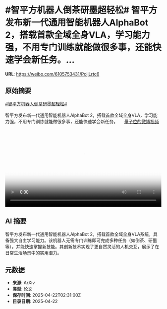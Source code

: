 # #智平方机器人倒茶研墨超轻松# 智平方发布新一代通用智能机器人AlphaBot 2，搭载首款全域全身VLA，学习能力强，不用专门训练就能做很多事，还能快速学会新任务。...

**URL**: https://weibo.com/6105753431/PojlLrtc6

## 原始摘要

<a href="https://m.weibo.cn/search?containerid=231522type%3D1%26t%3D10%26q%3D%23%E6%99%BA%E5%B9%B3%E6%96%B9%E6%9C%BA%E5%99%A8%E4%BA%BA%E5%80%92%E8%8C%B6%E7%A0%94%E5%A2%A8%E8%B6%85%E8%BD%BB%E6%9D%BE%23&amp;extparam=%23%E6%99%BA%E5%B9%B3%E6%96%B9%E6%9C%BA%E5%99%A8%E4%BA%BA%E5%80%92%E8%8C%B6%E7%A0%94%E5%A2%A8%E8%B6%85%E8%BD%BB%E6%9D%BE%23" data-hide=""><span class="surl-text">#智平方机器人倒茶研墨超轻松#</span></a> <br><br>智平方发布新一代通用智能机器人AlphaBot 2，搭载首款全域全身VLA，学习能力强，不用专门训练就能做很多事，还能快速学会新任务。 <a href="https://video.weibo.com/show?fid=1034:5157938579570693" data-hide=""><span class="url-icon"><img style="width: 1rem;height: 1rem" src="https://h5.sinaimg.cn/upload/2015/09/25/3/timeline_card_small_video_default.png" referrerpolicy="no-referrer"></span><span class="surl-text">量子位的微博视频</span></a> <br clear="both"><div style="clear: both"></div><video controls="controls" poster="https://tvax3.sinaimg.cn/orj480/006Fd7o3ly1i0omea2txxj30u01hc76j.jpg" style="width: 100%"><source src="https://f.video.weibocdn.com/o0/t2puaLTClx08nEl04tJe01041200qJdO0E010.mp4?label=mp4_720p&amp;template=720x1280.24.0&amp;ori=0&amp;ps=1CwnkDw1GXwCQx&amp;Expires=1745292598&amp;ssig=YlEIc3cpJF&amp;KID=unistore,video"><source src="https://f.video.weibocdn.com/o0/kWSpsbgelx08nEkZIwG401041200gpZR0E010.mp4?label=mp4_hd&amp;template=540x960.24.0&amp;ori=0&amp;ps=1CwnkDw1GXwCQx&amp;Expires=1745292598&amp;ssig=34Tch4E6gR&amp;KID=unistore,video"><source src="https://f.video.weibocdn.com/o0/LJo4Vuxylx08nEl2oDOE010412009qMO0E010.mp4?label=mp4_ld&amp;template=360x640.24.0&amp;ori=0&amp;ps=1CwnkDw1GXwCQx&amp;Expires=1745292598&amp;ssig=%2FdERfvTuE%2F&amp;KID=unistore,video"><p>视频无法显示，请前往<a href="https://video.weibo.com/show?fid=1034%3A5157938579570693" target="_blank" rel="noopener noreferrer">微博视频</a>观看。</p></video>

## AI 摘要

智平方发布新一代通用智能机器人AlphaBot 2，搭载首款全域全身VLA系统，具备强大自主学习能力。该机器人无需专门训练即可完成多种任务（如倒茶、研墨等），并能快速掌握新技能。其创新技术实现了更自然灵活的人机交互，展示了在日常生活场景中的实用潜力。

## 元数据

- **来源**: ArXiv
- **类型**: 论文
- **保存时间**: 2025-04-22T02:31:00Z
- **目录日期**: 2025-04-22
